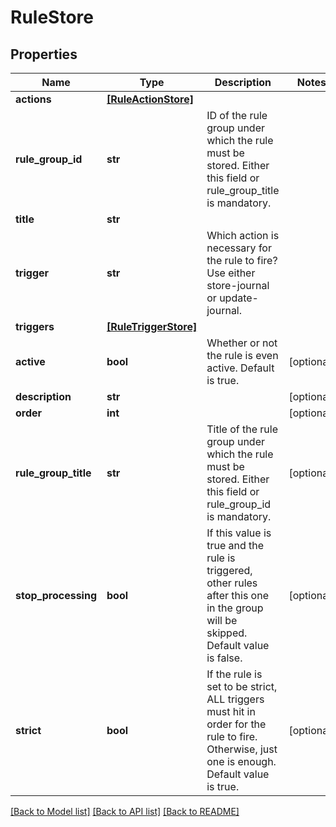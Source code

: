 # RuleStore


## Properties
Name | Type | Description | Notes
------------ | ------------- | ------------- | -------------
**actions** | [**[RuleActionStore]**](RuleActionStore.md) |  | 
**rule_group_id** | **str** | ID of the rule group under which the rule must be stored. Either this field or rule_group_title is mandatory. | 
**title** | **str** |  | 
**trigger** | **str** | Which action is necessary for the rule to fire? Use either store-journal or update-journal. | 
**triggers** | [**[RuleTriggerStore]**](RuleTriggerStore.md) |  | 
**active** | **bool** | Whether or not the rule is even active. Default is true. | [optional] 
**description** | **str** |  | [optional] 
**order** | **int** |  | [optional] 
**rule_group_title** | **str** | Title of the rule group under which the rule must be stored. Either this field or rule_group_id is mandatory. | [optional] 
**stop_processing** | **bool** | If this value is true and the rule is triggered, other rules  after this one in the group will be skipped. Default value is false. | [optional] 
**strict** | **bool** | If the rule is set to be strict, ALL triggers must hit in order for the rule to fire. Otherwise, just one is enough. Default value is true. | [optional] 

[[Back to Model list]](../README.md#documentation-for-models) [[Back to API list]](../README.md#documentation-for-api-endpoints) [[Back to README]](../README.md)


